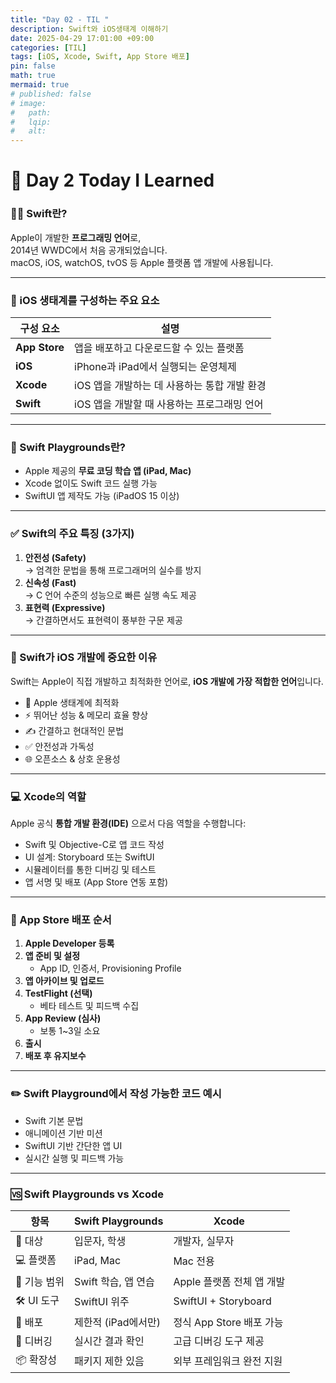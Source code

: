 ```yaml
---
title: "Day 02 - TIL "
description: Swift와 iOS생태계 이해하기
date: 2025-04-29 17:01:00 +09:00
categories: [TIL]
tags: [iOS, Xcode, Swift, App Store 배포]
pin: false
math: true
mermaid: true
# published: false
# image:
#   path:
#   lqip: 
#   alt:
---
```


# 📘 Day 2 Today I Learned


### 🧑‍💻 Swift란?

Apple이 개발한 **프로그래밍 언어**로,  
2014년 WWDC에서 처음 공개되었습니다.  
macOS, iOS, watchOS, tvOS 등 Apple 플랫폼 앱 개발에 사용됩니다.

---

### 🍏 iOS 생태계를 구성하는 주요 요소

| 구성 요소       | 설명                                             |
|----------------|--------------------------------------------------|
| **App Store**  | 앱을 배포하고 다운로드할 수 있는 플랫폼         |
| **iOS**        | iPhone과 iPad에서 실행되는 운영체제             |
| **Xcode**      | iOS 앱을 개발하는 데 사용하는 통합 개발 환경    |
| **Swift**      | iOS 앱을 개발할 때 사용하는 프로그래밍 언어     |

---

### 🧪 Swift Playgrounds란?

- Apple 제공의 **무료 코딩 학습 앱 (iPad, Mac)**
- Xcode 없이도 Swift 코드 실행 가능
- SwiftUI 앱 제작도 가능 (iPadOS 15 이상)

---

### ✅ Swift의 주요 특징 (3가지)

1. **안전성 (Safety)**  
   → 엄격한 문법을 통해 프로그래머의 실수를 방지  
2. **신속성 (Fast)**  
   → C 언어 수준의 성능으로 빠른 실행 속도 제공  
3. **표현력 (Expressive)**  
   → 간결하면서도 표현력이 풍부한 구문 제공

---

### 📱 Swift가 iOS 개발에 중요한 이유

Swift는 Apple이 직접 개발하고 최적화한 언어로, **iOS 개발에 가장 적합한 언어**입니다.  

- 🍎 Apple 생태계에 최적화  
- ⚡ 뛰어난 성능 & 메모리 효율 향상  
- ✍️ 간결하고 현대적인 문법  
- ✅ 안전성과 가독성  
- 🌐 오픈소스 & 상호 운용성  

---

### 💻 Xcode의 역할

Apple 공식 **통합 개발 환경(IDE)** 으로서 다음 역할을 수행합니다:

- Swift 및 Objective-C로 앱 코드 작성  
- UI 설계: Storyboard 또는 SwiftUI  
- 시뮬레이터를 통한 디버깅 및 테스트  
- 앱 서명 및 배포 (App Store 연동 포함)

---

### 🚀 App Store 배포 순서

1. **Apple Developer 등록**  
2. **앱 준비 및 설정**  
   - App ID, 인증서, Provisioning Profile  
3. **앱 아카이브 및 업로드**  
4. **TestFlight (선택)**  
   - 베타 테스트 및 피드백 수집  
5. **App Review (심사)**  
   - 보통 1~3일 소요  
6. **출시**  
7. **배포 후 유지보수**

---

### ✏️ Swift Playground에서 작성 가능한 코드 예시

- Swift 기본 문법  
- 애니메이션 기반 미션  
- SwiftUI 기반 간단한 앱 UI  
- 실시간 실행 및 피드백 가능

---

### 🆚 Swift Playgrounds vs Xcode

| 항목              | Swift Playgrounds     | Xcode                         |
|-------------------|------------------------|-------------------------------|
| 🎯 대상           | 입문자, 학생           | 개발자, 실무자                |
| 💻 플랫폼         | iPad, Mac              | Mac 전용                      |
| 🔧 기능 범위       | Swift 학습, 앱 연습     | Apple 플랫폼 전체 앱 개발     |
| 🛠 UI 도구        | SwiftUI 위주           | SwiftUI + Storyboard          |
| 🚀 배포           | 제한적 (iPad에서만)     | 정식 App Store 배포 가능     |
| 🐞 디버깅         | 실시간 결과 확인       | 고급 디버깅 도구 제공         |
| 📦 확장성         | 패키지 제한 있음        | 외부 프레임워크 완전 지원     |